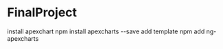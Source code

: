 # FinalProject

install apexchart
    npm install apexcharts --save
add template
    npm add ng-apexcharts 

